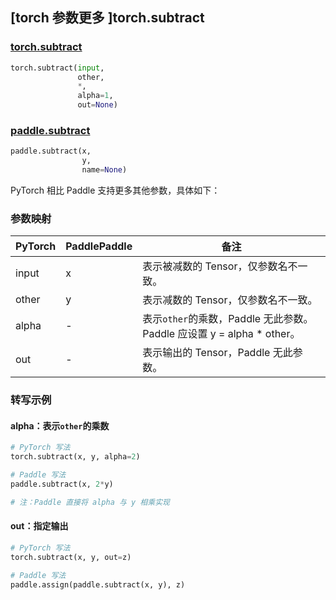## [torch 参数更多 ]torch.subtract
### [torch.subtract](https://pytorch.org/docs/stable/generated/torch.subtract.html?highlight=subtract#torch.subtract)

```python
torch.subtract(input,
               other,
               *,
               alpha=1,
               out=None)
```

### [paddle.subtract](https://www.paddlepaddle.org.cn/documentation/docs/zh/develop/api/paddle/subtract_cn.html#subtract)

```python
paddle.subtract(x,
                y,
                name=None)
```

PyTorch 相比 Paddle 支持更多其他参数，具体如下：
### 参数映射

| PyTorch       | PaddlePaddle | 备注                                                   |
| ------------- | ------------ | ------------------------------------------------------ |
| input         | x            | 表示被减数的 Tensor，仅参数名不一致。  |
| other         | y            | 表示减数的 Tensor，仅参数名不一致。  |
| alpha         | -            | 表示`other`的乘数，Paddle 无此参数。Paddle 应设置 y = alpha * other。  |
| out           | -            | 表示输出的 Tensor，Paddle 无此参数。  |


### 转写示例
#### alpha：表示`other`的乘数
```python
# PyTorch 写法
torch.subtract(x, y, alpha=2)

# Paddle 写法
paddle.subtract(x, 2*y)

# 注：Paddle 直接将 alpha 与 y 相乘实现
```
#### out：指定输出
```python
# PyTorch 写法
torch.subtract(x, y, out=z)

# Paddle 写法
paddle.assign(paddle.subtract(x, y), z)
```
